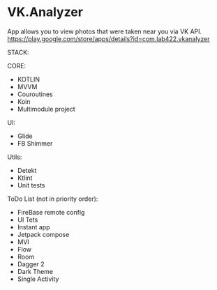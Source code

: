 # VK.Analyzer
App allows you to view photos that were taken near you via VK API.
https://play.google.com/store/apps/details?id=com.lab422.vkanalyzer

STACK:

  CORE:
  - KOTLIN
  - MVVM
  - Couroutines
  - Koin
  - Multimodule project
  
  UI: 
  - Glide
  - FB Shimmer

  Utils:
  - Detekt
  - Ktlint
  - Unit tests

ToDo List (not in priority order):
- FireBase remote config
- UI Tets
- Instant app
- Jetpack compose
- MVI
- Flow
- Room
- Dagger 2
- Dark Theme
- Single Activity
